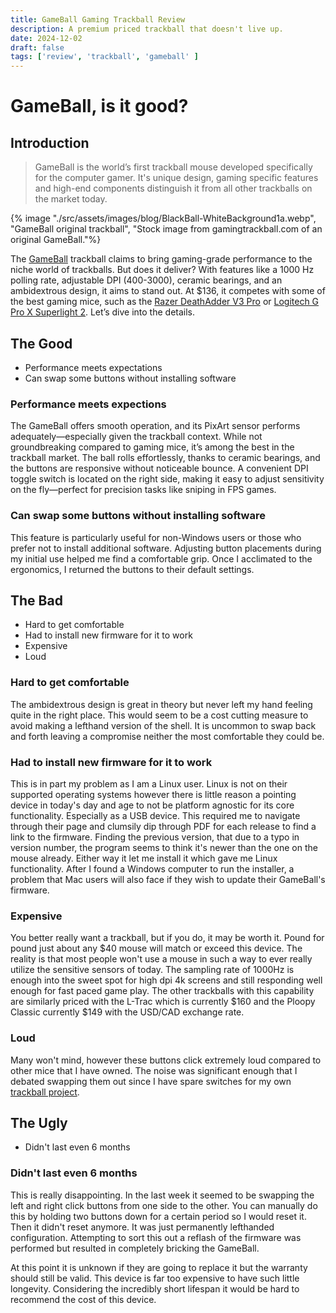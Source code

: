 ```yaml
---
title: GameBall Gaming Trackball Review
description: A premium priced trackball that doesn't live up.
date: 2024-12-02
draft: false
tags: ['review', 'trackball', 'gameball' ]
---
```


# GameBall, is it good?

## Introduction

> GameBall is the world’s first trackball mouse developed specifically for the computer gamer. It's unique design, gaming specific features and high-end components distinguish it from all other trackballs on the market today.

{% image "./src/assets/images/blog/BlackBall-WhiteBackground1a.webp", "GameBall original trackball", "Stock image from gamingtrackball.com of an original GameBall."%}

The [GameBall](https://www.gamingtrackball.com/products/gameball-standard-edition-black-ball) trackball claims to bring gaming-grade performance to the niche world of trackballs. But does it deliver? With features like a 1000 Hz polling rate, adjustable DPI (400-3000), ceramic bearings, and an ambidextrous design, it aims to stand out. At $136, it competes with some of the best gaming mice, such as the [Razer DeathAdder V3 Pro](https://www.amazon.com/dp/B0B6XZLNHQ?tag=georiot-us-default-20&geniuslink=true) or [Logitech G Pro X Superlight 2](https://www.amazon.com/Logitech-Superlight-Lightspeed-Lightweight-Programmable/dp/B09NBWL8J5/). Let’s dive into the details.

## The Good
* Performance meets expectations
* Can swap some buttons without installing software

### Performance meets expections
The GameBall offers smooth operation, and its PixArt sensor performs adequately—especially given the trackball context. While not groundbreaking compared to gaming mice, it’s among the best in the trackball market. The ball rolls effortlessly, thanks to ceramic bearings, and the buttons are responsive without noticeable bounce. A convenient DPI toggle switch is located on the right side, making it easy to adjust sensitivity on the fly—perfect for precision tasks like sniping in FPS games.

### Can swap some buttons without installing software
This feature is particularly useful for non-Windows users or those who prefer not to install additional software. Adjusting button placements during my initial use helped me find a comfortable grip. Once I acclimated to the ergonomics, I returned the buttons to their default settings.

## The Bad
* Hard to get comfortable
* Had to install new firmware for it to work
* Expensive
* Loud

### Hard to get comfortable
The ambidextrous design is great in theory but never left my hand feeling quite in the right place. This would seem to be a cost cutting measure to avoid making a lefthand version of the shell. It is uncommon to swap back and forth leaving a compromise neither the most comfortable they could be.

### Had to install new firmware for it to work
This is in part my problem as I am a Linux user. Linux is not on their supported operating systems however there is little reason a pointing device in today's day and age to not be platform agnostic for its core functionality. Especially as a USB device. This required me to navigate through their page and clumsily dip through PDF for each release to find a link to the firmware. Finding the previous version, that due to a typo in version number, the program seems to think it's newer than the one on the mouse already. Either way it let me install it which gave me Linux functionality. After I found a Windows computer to run the installer, a problem that Mac users will also face if they wish to update their GameBall's firmware.

### Expensive
You better really want a trackball, but if you do, it may be worth it. Pound for pound just about any $40 mouse will match or exceed this device. The reality is that most people won't use a mouse in such a way to ever really utilize the sensitive sensors of today. The sampling rate of 1000Hz is enough into the sweet spot for high dpi 4k screens and still responding well enough for fast paced game play. The other trackballs with this capability are similarly priced with the L-Trac which is currently $160 and the Ploopy Classic currently $149 with the USD/CAD exchange rate.

### Loud
Many won't mind, however these buttons click extremely loud compared to other mice that I have owned. The noise was significant enough that I debated swapping them out since I have spare switches for my own [trackball project](/blog/diy-trackball-or-why-parts-so-far).

## The Ugly
* Didn't last even 6 months

### Didn't last even 6 months
This is really disappointing. In the last week it seemed to be swapping the left and right click buttons from one side to the other. You can manually do this by holding two buttons down for a certain period so I would reset it. Then it didn't reset anymore. It was just permanently lefthanded configuration. Attempting to sort this out a reflash of the firmware was performed but resulted in completely bricking the GameBall.

At this point it is unknown if they are going to replace it but the warranty should still be valid. This device is far too expensive to have such little longevity. Considering the incredibly short lifespan it would be hard to recommend the cost of this device.
